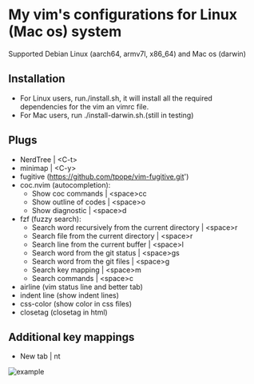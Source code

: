 # My vim's configurations for Linux (Mac os) system

Supported Debian Linux (aarch64, armv7l, x86_64) and Mac os (darwin)

## Installation

- For Linux users, run./install.sh, it will install all the required dependencies for the vim an vimrc file.
- For Mac users, run ./install-darwin.sh.(still in testing)

## Plugs
- NerdTree | &lt;C-t&gt;
- minimap | &lt;C-y&gt;
- fugitive (https://github.com/tpope/vim-fugitive.git')
- coc.nvim (autocompletion):
	- Show coc commands | &lt;space&gt;cc
	- Show outline of codes | &lt;space&gt;o
	- Show diagnostic | &lt;space&gt;d
- fzf (fuzzy search):
	- Search word recursively from the current directory | &lt;space&gt;r
	- Search file from the current directory | &lt;space&gt;r
	- Search line from the current buffer | &lt;space&gt;l
	- Search word from the git status | &lt;space&gt;gs
	- Search word from the git files | &lt;space&gt;g
	- Search key mapping | &lt;space&gt;m
	- Search commands | &lt;space&gt;c
- airline (vim status line and better tab)
- indent line (show indent lines)
- css-color (show color in css files)
- closetag (closetag in html)

## Additional key mappings
- New tab | nt

![example](https://i.ibb.co/80YZ94L/2021-08-25-3.png)

